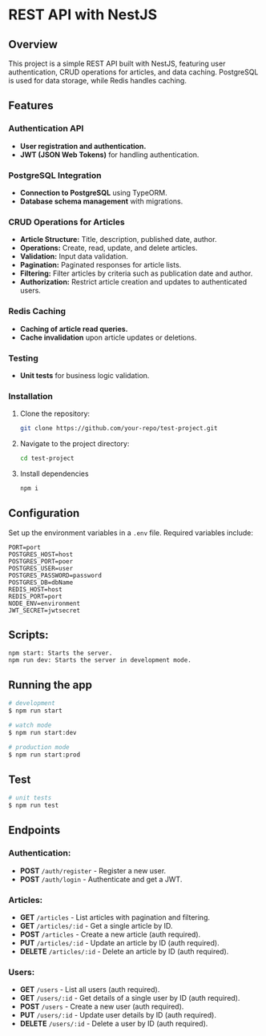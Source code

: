 # REST API with NestJS

## Overview

This project is a simple REST API built with NestJS, featuring user authentication, CRUD operations for articles, and data caching. PostgreSQL is used for data storage, while Redis handles caching.

## Features

### Authentication API

- **User registration and authentication.**
- **JWT (JSON Web Tokens)** for handling authentication.

### PostgreSQL Integration

- **Connection to PostgreSQL** using TypeORM.
- **Database schema management** with migrations.

### CRUD Operations for Articles

- **Article Structure:** Title, description, published date, author.
- **Operations:** Create, read, update, and delete articles.
- **Validation:** Input data validation.
- **Pagination:** Paginated responses for article lists.
- **Filtering:** Filter articles by criteria such as publication date and author.
- **Authorization:** Restrict article creation and updates to authenticated users.

### Redis Caching

- **Caching of article read queries.**
- **Cache invalidation** upon article updates or deletions.

### Testing

- **Unit tests** for business logic validation.

### Installation

1. Clone the repository:
   ```bash
   git clone https://github.com/your-repo/test-project.git
   ```
2. Navigate to the project directory:
   ```bash
   cd test-project
   ```
3. Install dependencies
   ```bash
   npm i
   ```

## Configuration

Set up the environment variables in a `.env` file. Required variables include:

```plaintext
PORT=port
POSTGRES_HOST=host
POSTGRES_PORT=poer
POSTGRES_USER=user
POSTGRES_PASSWORD=password
POSTGRES_DB=dbName
REDIS_HOST=host
REDIS_PORT=port
NODE_ENV=environment
JWT_SECRET=jwtsecret
```

## Scripts:

```plaintext
npm start: Starts the server.
npm run dev: Starts the server in development mode.
```

## Running the app

```bash
# development
$ npm run start

# watch mode
$ npm run start:dev

# production mode
$ npm run start:prod
```

## Test

```bash
# unit tests
$ npm run test

```

## Endpoints

### Authentication:

- **POST** `/auth/register` - Register a new user.
- **POST** `/auth/login` - Authenticate and get a JWT.

### Articles:

- **GET** `/articles` - List articles with pagination and filtering.
- **GET** `/articles/:id` - Get a single article by ID.
- **POST** `/articles` - Create a new article (auth required).
- **PUT** `/articles/:id` - Update an article by ID (auth required).
- **DELETE** `/articles/:id` - Delete an article by ID (auth required).

### Users:

- **GET** `/users` - List all users (auth required).
- **GET** `/users/:id` - Get details of a single user by ID (auth required).
- **POST** `/users` - Create a new user (auth required).
- **PUT** `/users/:id` - Update user details by ID (auth required).
- **DELETE** `/users/:id` - Delete a user by ID (auth required).
